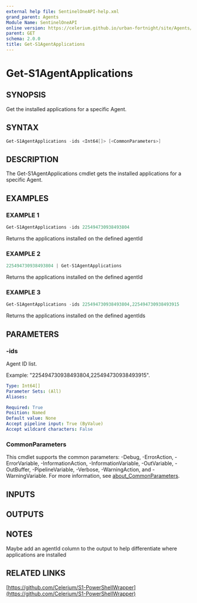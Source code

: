 ```yaml
---
external help file: SentinelOneAPI-help.xml
grand_parent: Agents
Module Name: SentinelOneAPI
online version: https://celerium.github.io/urban-fortnight/site/Agents/Get-S1AgentApplications.html
parent: GET
schema: 2.0.0
title: Get-S1AgentApplications
---
```


# Get-S1AgentApplications

## SYNOPSIS
Get the installed applications for a specific Agent.

## SYNTAX

```powershell
Get-S1AgentApplications -ids <Int64[]> [<CommonParameters>]
```

## DESCRIPTION
The Get-S1AgentApplications cmdlet gets the installed applications for a specific Agent.

## EXAMPLES

### EXAMPLE 1
```powershell
Get-S1AgentApplications -ids 225494730938493804
```

Returns the applications installed on the defined agentId

### EXAMPLE 2
```powershell
225494730938493804 | Get-S1AgentApplications
```

Returns the applications installed on the defined agentId

### EXAMPLE 3
```powershell
Get-S1AgentApplications -ids 225494730938493804,225494730938493915
```

Returns the applications installed on the defined agentIds

## PARAMETERS

### -ids
Agent ID list.

Example: "225494730938493804,225494730938493915".

```yaml
Type: Int64[]
Parameter Sets: (All)
Aliases:

Required: True
Position: Named
Default value: None
Accept pipeline input: True (ByValue)
Accept wildcard characters: False
```

### CommonParameters
This cmdlet supports the common parameters: -Debug, -ErrorAction, -ErrorVariable, -InformationAction, -InformationVariable, -OutVariable, -OutBuffer, -PipelineVariable, -Verbose, -WarningAction, and -WarningVariable. For more information, see [about_CommonParameters](http://go.microsoft.com/fwlink/?LinkID=113216).

## INPUTS

## OUTPUTS

## NOTES
Maybe add an agentId column to the output to help differentiate where applications are installed

## RELATED LINKS

[https://github.com/Celerium/S1-PowerShellWrapper](https://github.com/Celerium/S1-PowerShellWrapper)

